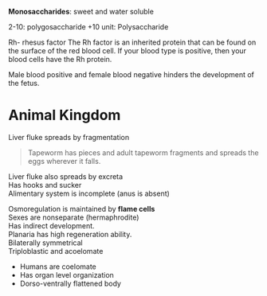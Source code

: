 **Monosaccharides**: sweet and water soluble 

2-10: polygosaccharide
+10 unit: Polysaccharide

Rh- rhesus factor 
    The Rh factor is an inherited protein that can be found on the surface of the red blood cell. If your blood type is positive, then your blood cells have the Rh protein.

Male blood positive and female blood negative hinders the development of the fetus. 


# Animal Kingdom

Liver fluke spreads by fragmentation 

> Tapeworm has pieces and adult tapeworm fragments and spreads the eggs wherever it falls. 

Liver fluke also spreads by excreta  
Has hooks and sucker  
Alimentary system is incomplete (anus is absent) 

Osmoregulation is maintained by **flame cells**  
Sexes are nonseparate (hermaphrodite)  
Has indirect development.  
Planaria has high regeneration ability.  
Bilaterally symmetrical  
Triploblastic and acoelomate  

- Humans are coelomate 
- Has organ level organization 
- Dorso-ventrally flattened body
